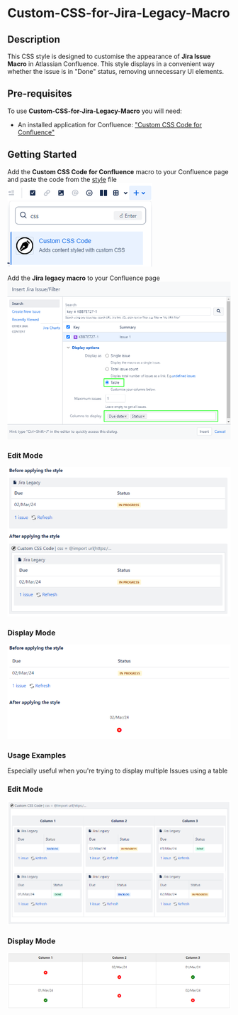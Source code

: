 # Custom-CSS-for-Jira-Legacy-Macro

## Description
This CSS style is designed to customise the appearance of **Jira Issue Macro** in Atlassian Confluence.
This style displays in a convenient way whether the issue is in "Done" status, removing unnecessary UI elements.

## Pre-requisites
To use **Custom-CSS-for-Jira-Legacy-Macro** you will need:
- An installed application for Confluence: ["Custom CSS Code for Confluence"](https://marketplace.atlassian.com/apps/1223493/custom-css-code-for-confluence?hosting=cloud&tab=overview "Install Custom CSS Code for Confluence")

## Getting Started
Add the **Custom CSS Code for Confluence** macro to your Confluence page and paste the code from the [style](/style.css) file
![Add Custom CSS macro](</Images/Custom CSS Code macro.png>)

Add the **Jira legacy macro** to your Confluence page
![Add Jira Legacy macro](</Images/Insert Jira Issue Updated.png>)

### Edit Mode
![Edit Issue Mode](</Images/Before After CSS In Editor.png>)

### Display Mode
![Display Mode Issue](</Images/Before After CSS.png>)

### Usage Examples
Especially useful when you're trying to display multiple Issues using a table

### Edit Mode
![Edit Mode Table](</Images/Before After Table CSS In Editor.png>)

### Display Mode
![Display Example Table](</Images/Before After Table CSS.png>)
